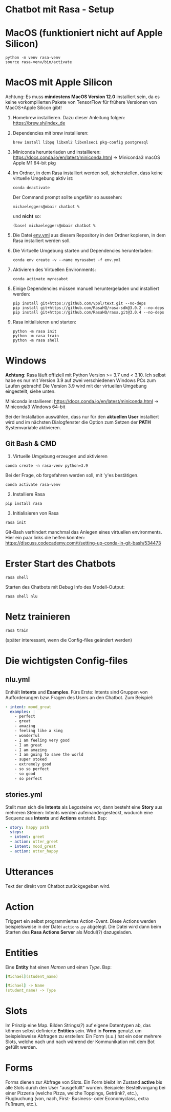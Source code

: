 # Chatbot mit Rasa - Setup


# MacOS (funktioniert **nicht** auf Apple Silicon)
```
python -m venv rasa-venv
source rasa-venv/bin/activate
```

# MacOS mit Apple Silicon

Achtung: Es muss **mindestens MacOS Version 12.0** installiert sein, da es keine
vorkompilierten Pakete von TensorFlow für frühere Versionen von MacOS+Apple Silicon gibt!

1. Homebrew installieren. Dazu dieser Anleitung folgen:
   https://brew.sh/index_de
2. Dependencies mit brew installieren:
   ```
   brew install libpq libxml2 libxmlsec1 pkg-config postgresql
   ```
3. Miniconda herunterladen und installieren:
   https://docs.conda.io/en/latest/miniconda.html -> 	Miniconda3 macOS Apple M1 64-bit pkg
4. Im Ordner, in dem Rasa installiert werden soll, sicherstellen, dass keine virtuelle Umgebung
   aktiv ist:
   ```
   conda deactivate
   ```
   Der Command prompt sollte ungefähr so aussehen:
   ```
   michaeleggers@mbair chatbot %
   ```
   und **nicht** so:
   ```
   (base) michaeleggers@mbair chatbot % 
   ```
5. Die Datei [env.yml](./macos/env.yml) aus diesem Repository in den Ordner kopieren, in dem Rasa
   installiert werden soll.

6. Die Virtuelle Umgebung starten und Dependencies herunterladen:
   ```
   conda env create -v --name myrasabot -f env.yml
   ```
7. Aktivieren des Virtuellen Environments:
   ```
   conda activate myrasabot
   ```
8. Einige Dependencies müssen manuell heruntergeladen und installiert werden:
   ```
   pip install git+https://github.com/vpol/text.git --no-deps
   pip install git+https://github.com/RasaHQ/rasa-sdk@3.0.2 --no-deps
   pip install git+https://github.com/RasaHQ/rasa.git@3.0.4 --no-deps
   ```
9. Rasa initialisieren und starten:
   ```
   python -m rasa init
   python -m rasa train
   python -m rasa shell
   ```

# Windows

**Achtung**: Rasa läuft offiziell mit Python Version >= 3.7 und < 3.10. Ich selbst habe
es nur mit Version 3.9 auf zwei verschiedenen Windows PCs zum Laufen gebracht!
Die Version 3.9 wird mit der virtuellen Umgebung eingestellt, siehe unten.

Miniconda installieren: https://docs.conda.io/en/latest/miniconda.html -> Miniconda3 Windows 64-bit

Bei der Installation auswählen, dass nur für den **aktuellen User** installiert wird und
im nächsten Dialogfenster die Option zum Setzen der **PATH** Systemvariable aktivieren.

## Git Bash & CMD

1. Virtuelle Umgebung erzeugen und aktivieren
```
conda create -n rasa-venv python=3.9
```
Bei der Frage, ob forgefahren werden soll, mit 'y'es bestätigen.
```
conda activate rasa-venv
```

2. Installiere Rasa
```
pip install rasa
```

3. Initialisieren von Rasa
```
rasa init
```

Git-Bash verhindert manchmal das Anlegen eines virtuellen environments. Hier ein paar links
die helfen könnten:
https://discuss.codecademy.com/t/setting-up-conda-in-git-bash/534473

# Erster Start des Chatbots
```
rasa shell
```

Starten des Chatbots mit Debug Info des Modell-Output:
```
rasa shell nlu
```

# Netz trainieren
```
rasa train
```
(später interessant, wenn die Config-files geändert werden)

# Die wichtigsten Config-files

## nlu.yml

Enthält **Intents** und **Examples**. Fürs Erste: Intents sind Gruppen von
Aufforderungen bzw. Fragen des Users an den Chatbot. Zum Beispiel:

```yml
- intent: mood_great
  examples: |
    - perfect
    - great
    - amazing
    - feeling like a king
    - wonderful
    - I am feeling very good
    - I am great
    - I am amazing
    - I am going to save the world
    - super stoked
    - extremely good
    - so so perfect
    - so good
    - so perfect
```

## stories.yml

Stellt man sich die **Intents** als Legosteine vor, dann besteht eine **Story**
aus mehreren Steinen: Intents werden aufeinandergesteckt, wodurch eine
Sequenz aus **Intents** und **Actions** entsteht. Bsp:

```yml
- story: happy path
  steps:
  - intent: greet
  - action: utter_greet
  - intent: mood_great
  - action: utter_happy
```
# Utterances
Text der direkt vom Chatbot zurückgegeben wird.

# Action
Triggert ein selbst programmiertes Action-Event. Diese Actions werden beispielsweise
in der Datei ```actions.py``` abgelegt. Die Datei wird dann beim Starten des 
**Rasa Actions Server** als Modul(?) dazugeladen.

# Entities

Eine **Entity** hat einen _Namen_ und einen _Type_. Bsp:
```yml
[Michael](student_name)

[Michael] -> Name
(student_name) -> Type
```

# Slots

Im Prinzip eine Map. Bilden Strings(?) auf eigene Datentypen ab, das können selbst definierte **Entities** sein.
Wird in **Forms** genutzt um beispielsweise Abfragen zu erstellen: Ein Form (s.u.)
hat ein oder mehrere Slots, welche nach und nach während der Kommunikation mit dem Bot
gefüllt werden. 

# Forms

Forms dienen zur Abfrage von Slots. Ein Form bleibt im Zustand **active** bis alle Slots
durch den User "ausgefüllt" wurden. Beispiele: Bestellvorgang bei einer Pizzeria (welche Pizza,
welche Toppings, Getränk?, etc.), Flugbuchung (von, nach, First- Business- oder Economyclass, extra Fußraum, etc.).

